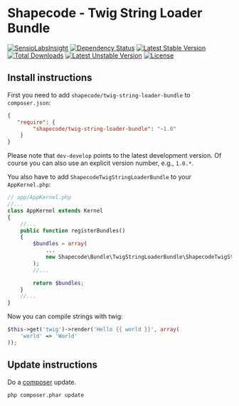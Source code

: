 Shapecode - Twig String Loader Bundle
=======================

[![SensioLabsInsight](https://insight.sensiolabs.com/projects/5bd36400-a96f-41e2-9a5c-0f13537415f4/mini.png)](https://insight.sensiolabs.com/projects/5bd36400-a96f-41e2-9a5c-0f13537415f4)
[![Dependency Status](https://www.versioneye.com/user/projects/5589a70d306662001d0001c5/badge.svg?style=flat)](https://www.versioneye.com/user/projects/5589a70d306662001d0001c5)
[![Latest Stable Version](https://poser.pugx.org/shapecode/twig-string-loader-bundle/v/stable)](https://packagist.org/packages/shapecode/twig-string-loader-bundle) 
[![Total Downloads](https://poser.pugx.org/shapecode/twig-string-loader-bundle/downloads)](https://packagist.org/packages/shapecode/twig-string-loader-bundle) 
[![Latest Unstable Version](https://poser.pugx.org/shapecode/twig-string-loader-bundle/v/unstable)](https://packagist.org/packages/shapecode/twig-string-loader-bundle) 
[![License](https://poser.pugx.org/shapecode/twig-string-loader-bundle/license)](https://packagist.org/packages/shapecode/twig-string-loader-bundle)


Install instructions
--------------------------------

First you need to add `shapecode/twig-string-loader-bundle` to `composer.json`:

``` json
{
   "require": {
        "shapecode/twig-string-loader-bundle": "~1.0"
    }
}
```

Please note that `dev-develop` points to the latest development version. Of course you can also use an explicit version number, e.g., `1.0.*`.

You also have to add `ShapecodeTwigStringLoaderBundle` to your `AppKernel.php`:

``` php
// app/AppKernel.php
//...
class AppKernel extends Kernel
{
    //...
    public function registerBundles()
    {
        $bundles = array(
            ...
            new Shapecode\Bundle\TwigStringLoaderBundle\ShapecodeTwigStringLoaderBundle(),
        );
        //...

        return $bundles;
    }
    //...
}
```

Now you can compile strings with twig:

``` php
$this->get('twig')->render('Hello {{ world }}', array(
    'world' => 'World'
));
```

Update instructions
---------------------------

Do a [composer](https://getcomposer.org/doc/00-intro.md) update.

```bash
php composer.phar update
```
